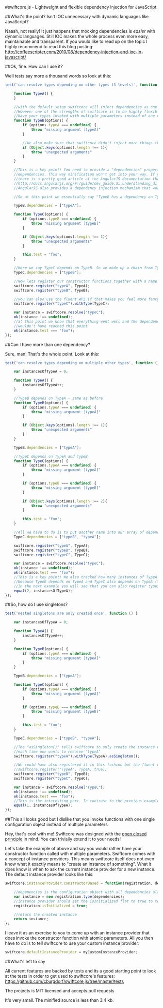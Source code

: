 #swiftcore.js - Lightweight and flexible dependency injection for JavaScript



##What's the point? Isn't IOC unnecessary with dynamic languages like JavaScript?

Naaah, not really! It just happens that mocking dependencies is *easier* with dynamic languages.
Still IOC makes the whole process even more easy, maintainable and transparent. If you would like to read up
on the topic I highly recommend to read this blog posting: http://coffeescripter.com/2010/08/dependency-injection-and-ioc-in-javascript/

##Ok, fine. How can I use it?

Well tests say more a thousand words so look at this:

```JavaScript
test('can resolve types depending on other types (3 levels)', function () {

    function TypeA() {
    }

    //with the default setup swiftcore will inject dependencies as one object with properties.
    //However one of the strengths of swiftcore is to be highly flexible, so if you rather would like to
    //have your types invoked with multiple parameters instead of one configuration object, that's pretty easy, too!
    function TypeB(options) {
        if (options.typeA === undefined) {
            throw "missing argument [typeA]"
        }

        //We also make sure that swiftcore didn't inject more things than necessary
        if (Object.keys(options).length !== 1){
            throw "unexpected arguments"
        }
    }

    //This is a key point! You need to provide a "dependencies" property with an array that names all the
    //dependencies. This way minification won't get into your way. If you like to read up on the topic
    //there is a pretty good article at the AngularJS documentation that covers the topic:
    //http://docs.angularjs.org/#!/guide/dev_guide.di.understanding_di
    //AngularJS also provides a dependency injection mechanism that works pretty much the same as swiftcore.js.

    //So at this point we essentially say "TypeB has a dependency on TypeA"

    TypeB.dependencies = ["typeA"];

    function TypeC(options) {
        if (options.typeB === undefined) {
            throw "missing argument [typeB]"
        }

        if (Object.keys(options).length !== 1){
            throw "unexpected arguments"
        }

        this.test = "foo";
    }

    //here we say TypeC depends on TypeB. So we made up a chain from TypeC to TypeB to TypeA
    TypeC.dependencies = ["typeB"];

    //Now lets register our constructor functions together with a name to resolve them later
    swiftcore.register("typeA", TypeA);
    swiftcore.register("typeB", TypeB);

    //you can also use the fluent API if that makes you feel more fancy
    swiftcore.register("typeC").withType(TypeC);

    var instance = swiftcore.resolve("typeC");
    ok(instance !== undefined);
    //at this point we know that everything went well and the dependencies have been injected. Otherwise we
    //wouldn't have reached this point
    ok(instance.test === "foo");
});
```

##Can I have more than one dependency?

Sure, man! That's the whole point. Look at this:

```JavaScript
test('can resolve types depending on multiple other types', function () {

    var instancesOfTypeA = 0;

    function TypeA() {
        instancesOfTypeA++;
    }

    //TypeB depends on TypeA - same as before
    function TypeB(options) {
        if (options.typeA === undefined) {
            throw "missing argument [typeA]"
        }

        if (Object.keys(options).length !== 1){
            throw "unexpected arguments"
        }
    }

    TypeB.dependencies = ["typeA"];

    //TypeC depends on TypeA and TypeB
    function TypeC(options) {
        if (options.typeA === undefined) {
            throw "missing argument [typeA]"
        }

        if (options.typeB === undefined) {
            throw "missing argument [typeB]"
        }

        if (Object.keys(options).length !== 2){
            throw "unexpected arguments"
        }

        this.test = "foo";
    }

    //All we have to do is to put another name into our array of dependencies
    TypeC.dependencies = ["typeB", "typeA"];

    swiftcore.register("typeA", TypeA);
    swiftcore.register("typeB", TypeB);
    swiftcore.register("typeC", TypeC);

    var instance = swiftcore.resolve("typeC");
    ok(instance !== undefined);
    ok(instance.test === "foo");
    //This is a key point! We also tracked how many instances of TypeA have been created. There are two
    //because TypeB depends on TypeA and TypeC also depends on TypeA (together with TypeB)
    //In the next example you will see that you can also register types as singletons.
    equal(2, instancesOfTypeA);
});
```

##So, how do I use singletons?

```JavaScript
test('nested singletons are only created once', function () {

    var instancesOfTypeA = 0;

    function TypeA() {
        instancesOfTypeA++;
    }

    function TypeB(options) {
        if (options.typeA === undefined) {
            throw "missing argument [typeA]"
        }
    }

    TypeB.dependencies = ["typeA"];

    function TypeC(options) {
        if (options.typeA === undefined) {
            throw "missing argument [typeA]"
        }

        if (options.typeB === undefined) {
            throw "missing argument [typeB]"
        }

        this.test = "foo";
    }

    TypeC.dependencies = ["typeB", "typeA"];

    //The "asSingleton()" tells swiftcore to only create the instance once and reuse the same single instance
    //each time one wants to resolve "typeA"
    swiftcore.register("typeA").withType(TypeA).asSingleton();

    //We could have also registered it in this fashion but the fluent way is more descriptive
    //swiftcore.register("TypeA", TypeA, true);
    swiftcore.register("typeB", TypeB);
    swiftcore.register("typeC", TypeC);

    var instance = swiftcore.resolve("TypeC");
    ok(instance !== undefined);
    ok(instance.test === "foo");
    //This is the interesting part. In contrast to the previous example, the constructor function of TypeA was only called once
    equal(1, instancesOfTypeA);
});
```

##This all looks good but I dislike that you invoke functions with one single configuration object instead of multiple parameters

Hey, that's cool with me! Swiftcore was designed with the [open closed principle](http://en.wikipedia.org/wiki/Open/closed_principle) in mind.
You can trivially extend it to your needs!

Let's take the example of above and say you would rather have your constructor function called with multiple parameters.
Swiftcore comes with a concept of instance providers. This means swiftcore itself does not even know what it exactly means
to "create an instance of something". What it does know is when to ask the current instance provider for a new instance.
The default instance provider looks like this:

```JavaScript
swiftcore.instanceProvider.constructorBased = function(registration, dependencies){

    //depenencies is the configuration object with all dependencies already resolved
    var instance = new registration.type(dependencies);
    //instance provider should set the isInitialized flat to true to tell swiftcore that the instance has been created
    registration.isInitialized = true;

    //return the created instance
    return instance;
};
```

I leave it as an exercise to you to come up with an instance provider that does invoke the constructor function with atomic parameters.
All you then have to do is to tell swiftcore to use your custom instance provider:

```JavaScript
swiftcore.defaultInstanceProvider = myCustomInstanceProvider;
```

##What's left to say

All current features are backed by tests and its a good starting point to look at the tests in order to get used to swiftcore's features:
https://github.com/cburgdorf/swiftcore.js/tree/master/tests

The projects is MIT licensed and accepts pull requests

It's very small. The minified source is less than 3.4 kb.












